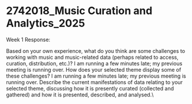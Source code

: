 
# 2742018_Music Curation and Analytics_2025
<!-- WEEK 1 -->
Week 1 Response:

Based on your own experience, what do you think are some challenges to working with music and music-related data (perhaps related to access, curation, distribution, etc.)? I am running a few minutes late; my previous meeting is running over.
How does your selected theme display some of these challenges? I am running a few minutes late; my previous meeting is running over.
Describe the current manifestations of data relating to your selected theme, discussing how it is presently curated (collected and gathered) and how it is presented, described, and analysed.\

